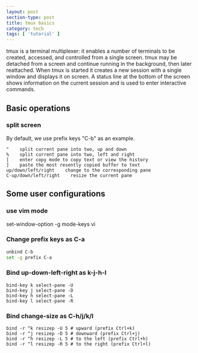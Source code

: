```yaml
---
layout: post
section-type: post
title: tmux basics
category: tech
tags: [ 'tutorial' ]
---
```


tmux is a terminal multiplexer: it enables a number of terminals to be created, accessed, and controlled from a single screen. tmux may be detached from a screen and continue running in the background, then later reattached.
When tmux is started it creates a new session with a single window and displays it on screen. A status line at the bottom of the screen shows information on the current session and is used to enter interactive commands.

## Basic operations

### split screen
By default, we use prefix keys "C-b" as an example.

```
"    split current pane into two, up and down
%    split current pane into two, left and right
[    enter copy mode to copy text or view the history
]    paste the most resently copied buffer to text
up/down/left/right    change to the corresponding pane
C-up/down/left/right    resize the current pane
```

## Some user configurations

### use vim mode
set-window-option -g mode-keys vi

### Change prefix keys as C-a

```zsh
unbind C-b
set -g prefix C-a
```

### Bind up-down-left-right as k-j-h-l

```
bind-key k select-pane -U
bind-key j select-pane -D
bind-key h select-pane -L
bind-key l select-pane -R
```

### Bind change-size as C-h/j/k/l

```
bind -r ^k resizep -U 5 # upward (prefix Ctrl+k)
bind -r ^j resizep -D 5 # downward (prefix Ctrl+j)
bind -r ^h resizep -L 5 # to the left (prefix Ctrl+h)
bind -r ^l resizep -R 5 # to the right (prefix Ctrl+l)
```
